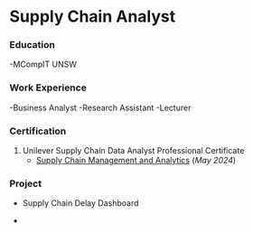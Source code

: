 # Supply Chain Analyst

### Education
-MCompIT UNSW

### Work Experience
-Business Analyst
-Research Assistant
-Lecturer

### Certification
1. Unilever Supply Chain Data Analyst Professional Certificate
   * [Supply Chain Management and Analytics](/assets/img/C1.pdf) (_May 2024_)

### Project
- Supply Chain Delay Dashboard

- 
